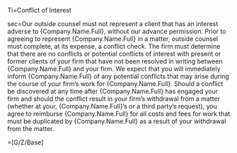 Ti=Conflict of Interest 

sec=Our outside counsel must not represent a client that has an interest adverse to {Company.Name.Full}, without our advance permission. Prior to agreeing to represent {Company.Name.Full} in a matter, outside counsel must complete, at its expense, a conflict check. The firm must determine that there are no conflicts or potential conflicts of interest with present or former clients of your firm that have not been resolved in writing between {Company.Name.Full} and your firm.  We expect that you will immediately inform {Company.Name.Full} of any potential conflicts that may arise during the course of your firm’s work for {Company.Name.Full}. Should a conflict be discovered at any time after {Company.Name.Full} has engaged your firm and should the conflict result in your firm’s withdrawal from a matter (whether at your, {Company.Name.Full}’s or a third party’s request), you agree to reimburse {Company.Name.Full} for all costs and fees for work that must be duplicated by {Company.Name.Full} as a result of your withdrawal from the matter. 

=[G/Z/Base]

